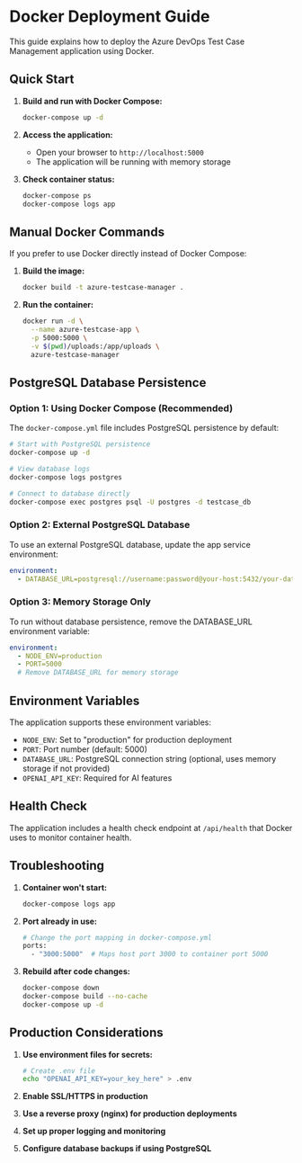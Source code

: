 # Docker Deployment Guide

This guide explains how to deploy the Azure DevOps Test Case Management application using Docker.

## Quick Start

1. **Build and run with Docker Compose:**
   ```bash
   docker-compose up -d
   ```

2. **Access the application:**
   - Open your browser to `http://localhost:5000`
   - The application will be running with memory storage

3. **Check container status:**
   ```bash
   docker-compose ps
   docker-compose logs app
   ```

## Manual Docker Commands

If you prefer to use Docker directly instead of Docker Compose:

1. **Build the image:**
   ```bash
   docker build -t azure-testcase-manager .
   ```

2. **Run the container:**
   ```bash
   docker run -d \
     --name azure-testcase-app \
     -p 5000:5000 \
     -v $(pwd)/uploads:/app/uploads \
     azure-testcase-manager
   ```

## PostgreSQL Database Persistence

### Option 1: Using Docker Compose (Recommended)

The `docker-compose.yml` file includes PostgreSQL persistence by default:

```bash
# Start with PostgreSQL persistence
docker-compose up -d

# View database logs
docker-compose logs postgres

# Connect to database directly
docker-compose exec postgres psql -U postgres -d testcase_db
```

### Option 2: External PostgreSQL Database

To use an external PostgreSQL database, update the app service environment:

```yaml
environment:
  - DATABASE_URL=postgresql://username:password@your-host:5432/your-database
```

### Option 3: Memory Storage Only

To run without database persistence, remove the DATABASE_URL environment variable:

```yaml
environment:
  - NODE_ENV=production
  - PORT=5000
  # Remove DATABASE_URL for memory storage
```

## Environment Variables

The application supports these environment variables:

- `NODE_ENV`: Set to "production" for production deployment
- `PORT`: Port number (default: 5000)
- `DATABASE_URL`: PostgreSQL connection string (optional, uses memory storage if not provided)
- `OPENAI_API_KEY`: Required for AI features

## Health Check

The application includes a health check endpoint at `/api/health` that Docker uses to monitor container health.

## Troubleshooting

1. **Container won't start:**
   ```bash
   docker-compose logs app
   ```

2. **Port already in use:**
   ```bash
   # Change the port mapping in docker-compose.yml
   ports:
     - "3000:5000"  # Maps host port 3000 to container port 5000
   ```

3. **Rebuild after code changes:**
   ```bash
   docker-compose down
   docker-compose build --no-cache
   docker-compose up -d
   ```

## Production Considerations

1. **Use environment files for secrets:**
   ```bash
   # Create .env file
   echo "OPENAI_API_KEY=your_key_here" > .env
   ```

2. **Enable SSL/HTTPS in production**
3. **Use a reverse proxy (nginx) for production deployments**
4. **Set up proper logging and monitoring**
5. **Configure database backups if using PostgreSQL**
